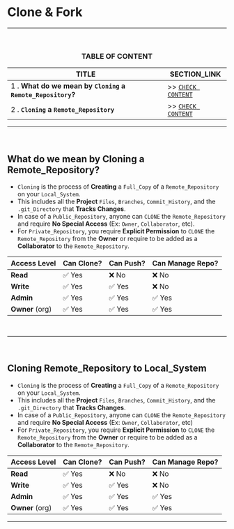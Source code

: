 # Clone & Fork
---
<br>
<div align="center">
 
### TABLE OF CONTENT
 
| TITLE                                                                                                           | SECTION_LINK                                                                                  |
|-----------------------------------------------------------------------------------------------------------------|-----------------------------------------------------------------------------------------------|
| 1 .  **What do we mean by `Cloning` a `Remote_Repository`?**                                                    | >> [` CHECK CONTENT `](#what-do-we-mean-by-cloning-a-remote_repository)                       |
| 2 .  **`Cloning` a `Remote_Repository`**                                                                        | >> [` CHECK CONTENT `](#cloning-remote_repository-to-local_system)                            |
</div>
 
---
<br>

## What do we mean by Cloning a Remote_Repository?
- `Cloning` is the process of **Creating** a `Full_Copy` of a `Remote_Repository` on your `Local_System`.
- This includes all the **Project** `Files`, `Branches`, `Commit_History`, and the `.git_Directory` that **Tracks Changes**.
- In case of a `Public_Repository`, anyone can `CLONE` the `Remote_Repository` and require **No Special Access** (Ex: `Owner`, `Collaborator`, etc).
- For `Private_Repository`, you require **Explicit Permission** to `CLONE` the `Remote_Repository` from the **Owner** or require to be added as a **Collaborator** to the `Remote_Repository`.<br>

|**Access Level** | **Can Clone?**  | **Can Push?** | **Can Manage Repo?** |
| --------------- | --------------- | ------------- | -------------------- |
|**Read**         | ✅ Yes         | ❌ No         | ❌ No               |
| **Write**       | ✅ Yes         | ✅ Yes        | ❌ No               |
| **Admin**       | ✅ Yes         | ✅ Yes        | ✅ Yes              | 
| **Owner** (org) | ✅ Yes         | ✅ Yes        | ✅ Yes              |
<br>

---
<br>

## Cloning Remote_Repository to Local_System
-  `Cloning` is the process of **Creating** a `Full_Copy` of a `Remote_Repository` on your `Local_System`.
-  This includes all the **Project** `Files`, `Branches`, `Commit_History`, and the `.git_Directory` that **Tracks Changes**.
-  In case of a `Public_Repository`, anyone can `CLONE` the `Remote_Repository` and require **No Special Access** (Ex: `Owner`, `Collaborator`, etc)
-  For `Private_Repository`, you require **Explicit Permission** to `CLONE` the `Remote_Repository` from the **Owner** or require to be added as a **Collaborator** to the `Remote_Repository`.<br>

<div align="center">

|**Access Level** | **Can Clone?**  | **Can Push?** | **Can Manage Repo?** |
| --------------- | --------------- | ------------- | -------------------- |
|**Read**         | ✅ Yes         | ❌ No         | ❌ No               |
| **Write**       | ✅ Yes         | ✅ Yes        | ❌ No               |
| **Admin**       | ✅ Yes         | ✅ Yes        | ✅ Yes              | 
| **Owner** (org) | ✅ Yes         | ✅ Yes        | ✅ Yes              |
</div>

---
<br>

